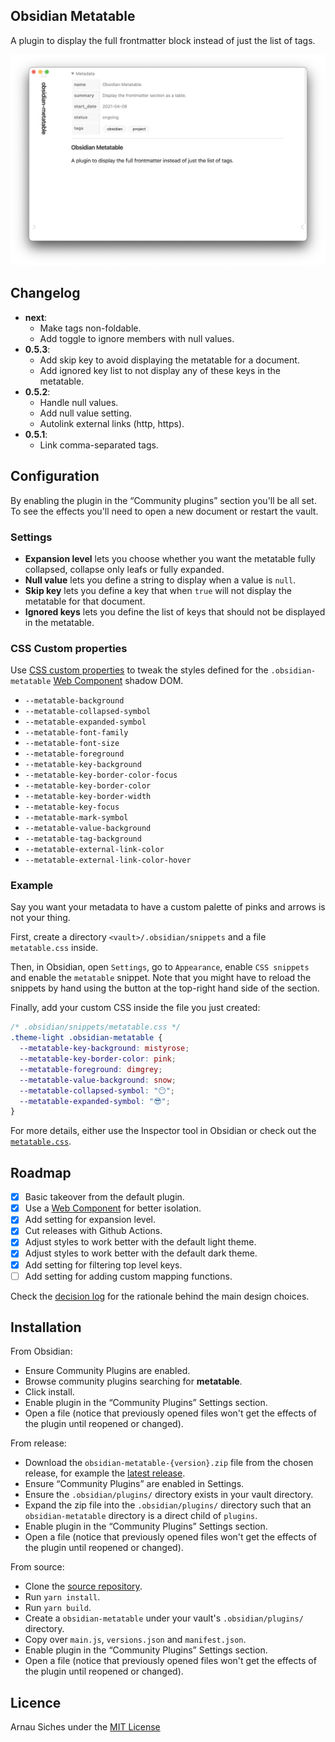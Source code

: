 ## Obsidian Metatable

A plugin to display the full frontmatter block instead of just the list of tags.

![](screenshot.png)

## Changelog

- **next**:
  - Make tags non-foldable.
  - Add toggle to ignore members with null values.
- **0.5.3**:
  - Add skip key to avoid displaying the metatable for a document.
  - Add ignored key list to not display any of these keys in the metatable.
- **0.5.2**:
  - Handle null values.
  - Add null value setting.
  - Autolink external links (http, https).
- **0.5.1**:
  - Link comma-separated tags.

## Configuration

By enabling the plugin in the “Community plugins” section you'll be all set. To see the effects you'll need to open a new document or restart the vault.


### Settings

- **Expansion level** lets you choose whether you want the metatable fully collapsed, collapse only leafs or fully expanded.
- **Null value** lets you define a string to display when a value is `null`.
- **Skip key** lets you define a key that when `true` will not display the metatable for that document.
- **Ignored keys** lets you define the list of keys that should not be displayed in the metatable.


### CSS Custom properties

Use [CSS custom properties] to tweak the styles defined for the `.obsidian-metatable` [Web Component] shadow DOM.

- `--metatable-background`
- `--metatable-collapsed-symbol`
- `--metatable-expanded-symbol`
- `--metatable-font-family`
- `--metatable-font-size`
- `--metatable-foreground`
- `--metatable-key-background`
- `--metatable-key-border-color-focus`
- `--metatable-key-border-color`
- `--metatable-key-border-width`
- `--metatable-key-focus`
- `--metatable-mark-symbol`
- `--metatable-value-background`
- `--metatable-tag-background`
- `--metatable-external-link-color`
- `--metatable-external-link-color-hover`


### Example

Say you want your metadata to have a custom palette of pinks and arrows is not your thing.

First, create a directory `<vault>/.obsidian/snippets` and a file `metatable.css` inside.

Then, in Obsidian, open `Settings`, go to `Appearance`, enable `CSS snippets` and enable the `metatable` snippet. Note that you might have to reload the snippets by hand using the button at the top-right hand side of the section.

Finally, add your custom CSS inside the file you just created:

```css
/* .obsidian/snippets/metatable.css */
.theme-light .obsidian-metatable {
  --metatable-key-background: mistyrose;
  --metatable-key-border-color: pink;
  --metatable-foreground: dimgrey;
  --metatable-value-background: snow;
  --metatable-collapsed-symbol: "😶";
  --metatable-expanded-symbol: "😎";
}
```

For more details, either use the Inspector tool in Obsidian or check out the [`metatable.css`](src/metatable.css).


## Roadmap

- [x] Basic takeover from the default plugin.
- [x] Use a [Web Component] for better isolation.
- [x] Add setting for expansion level.
- [x] Cut releases with Github Actions.
- [x] Adjust styles to work better with the default light theme.
- [x] Adjust styles to work better with the default dark theme.
- [x] Add setting for filtering top level keys.
- [ ] Add setting for adding custom mapping functions.

Check the [decision log](./decision_log) for the rationale behind the main design choices.


## Installation

From Obsidian:

- Ensure Community Plugins are enabled.
- Browse community plugins searching for **metatable**.
- Click install.
- Enable plugin in the “Community Plugins” Settings section.
- Open a file (notice that previously opened files won't get the effects of the plugin until reopened or changed).

From release:

- Download the `obsidian-metatable-{version}.zip` file from the chosen release, for example the [latest release].
- Ensure “Community Plugins” are enabled in Settings.
- Ensure the `.obsidian/plugins/` directory exists in your vault directory.
- Expand the zip file into the `.obsidian/plugins/` directory such that an `obsidian-metatable` directory is a direct child of `plugins`.
- Enable plugin in the “Community Plugins” Settings section.
- Open a file (notice that previously opened files won't get the effects of the plugin until reopened or changed).

From source:

- Clone the [source repository].
- Run `yarn install`.
- Run `yarn build`.
- Create a `obsidian-metatable` under your vault's `.obsidian/plugins/` directory.
- Copy over `main.js`, `versions.json` and `manifest.json`.
- Enable plugin in the “Community Plugins” Settings section.
- Open a file (notice that previously opened files won't get the effects of the plugin until reopened or changed).


## Licence

Arnau Siches under the [MIT License](./LICENCE)


[CSS custom properties]: https://developer.mozilla.org/en-US/docs/Web/CSS/Using_CSS_custom_properties
[Web Component]: https://developer.mozilla.org/en-US/docs/Web/Web_Components
[source repository]: https://github.com/arnau/obsidian-metatable
[latest release]: https://github.com/arnau/obsidian-metatable/releases/latest
